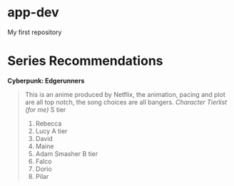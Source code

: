 # app-dev
My first repository
# Series Recommendations
**Cyberpunk: Edgerunners**
> This is an anime produced by Netflix, the animation, pacing and plot are all top notch, the song choices are all bangers.
*Character Tierlist (for me)*
>S tier 
>1. Rebecca
>2. Lucy
>A tier
>1. David
>2. Maine
>3. Adam Smasher
>B tier
>1. Falco
>2. Dorio
>3. Pilar
